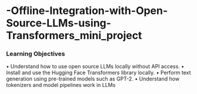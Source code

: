 # -Offline-Integration-with-Open-Source-LLMs-using-Transformers_mini_project

### Learning Objectives
• Understand how to use open source LLMs locally without API access.
• Install and use the Hugging Face Transformers library locally.
• Perform text generation using pre-trained models such as GPT-2.
• Understand how tokenizers and model pipelines work in LLMs
